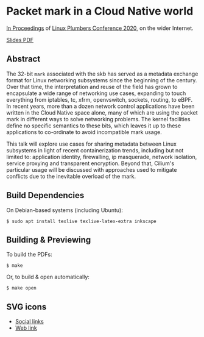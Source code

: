 # Packet mark in a Cloud Native world

[In Proceedings][lpc-talk] of [Linux Plumbers Conference 2020][lpc-conf], on
the wider Internet.

[Slides PDF](https://github.com/joestringer/lpc20-pkt-mark/blob/master/lpc20-pkt-mark-slides.pdf)

[lpc-talk]: https://linuxplumbersconf.org/event/7/contributions/683/
[lpc-conf]: https://www.linuxplumbersconf.org/event/7/

## Abstract

The 32-bit `mark` associated with the skb has served as a metadata exchange
format for Linux networking subsystems since the beginning of the century. Over
that time, the interpretation and reuse of the field has grown to encapsulate a
wide range of networking use cases, expanding to touch everything from
iptables, tc, xfrm, openvswitch, sockets, routing, to eBPF. In recent years,
more than a dozen network control applications have been written in the Cloud
Native space alone, many of which are using the packet mark in different ways
to solve networking problems. The kernel facilities define no specific
semantics to these bits, which leaves it up to these applications to
co-ordinate to avoid incompatible mark usage.

This talk will explore use cases for sharing metadata between Linux subsystems
in light of recent containerization trends, including but not limited to:
application identity, firewalling, ip masquerade, network isolation, service
proxying and transparent encryption. Beyond that, Cilium's particular usage
will be discussed with approaches used to mitigate conflicts due to the
inevitable overload of the mark.

## Build Dependencies

On Debian-based systems (including Ubuntu):

`$ sudo apt install texlive texlive-latex-extra inkscape`

## Building & Previewing

To build the PDFs:

`$ make`

Or, to build & open automatically:

`$ make open`

## SVG icons

* [Social links](https://simpleicons.org)
* [Web link](https://www.svgrepo.com/svg/42568/internet-grid)
